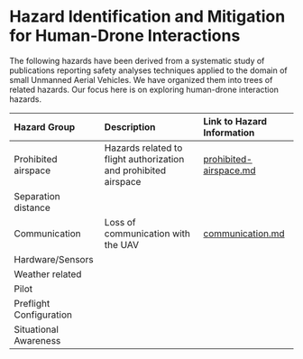 # Hazard Identification and Mitigation for Human-Drone Interactions

The following hazards have been derived from a systematic study of publications reporting safety analyses techniques applied to the domain of small Unmanned Aerial Vehicles. We have organized them into trees of related hazards. Our focus here is on exploring human-drone interaction hazards.

| Hazard Group | Description |Link to Hazard Information |
|:--|:--| :--|
|Prohibited airspace| Hazards related to flight authorization and prohibited airspace|[prohibited-airspace.md](human-interaction-hazards/prohibited-airspace.md)|
|Separation distance|
|Communication| Loss of communication with the UAV |[communication.md](human-interaction-hazards/communication.md)
|Hardware/Sensors|
|Weather related|
|Pilot|
|Preflight Configuration|
|Situational Awareness|



